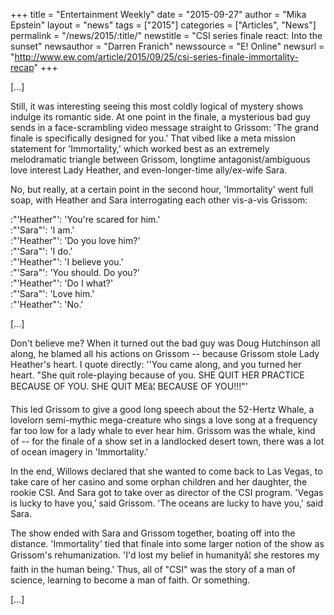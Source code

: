+++
title = "Entertainment Weekly"
date = "2015-09-27"
author = "Mika Epstein"
layout = "news"
tags = ["2015"]
categories = ["Articles", "News"]
permalink = "/news/2015/:title/"
newstitle = "CSI series finale react: Into the sunset"
newsauthor = "Darren Franich"
newssource = "E! Online"
newsurl = "http://www.ew.com/article/2015/09/25/csi-series-finale-immortality-recap"
+++

[...]

Still, it was interesting seeing this most coldly logical of mystery shows indulge its romantic side. At one point in the finale, a mysterious bad guy sends in a face-scrambling video message straight to Grissom: 'The grand finale is specifically designed for you.' That vibed like a meta mission statement for 'Immortality,' which worked best as an extremely melodramatic triangle between Grissom, longtime antagonist/ambiguous love interest Lady Heather, and even-longer-time ally/ex-wife Sara.

No, but really, at a certain point in the second hour, 'Immortality' went full soap, with Heather and Sara interrogating each other vis-a-vis Grissom:

:"'Heather"': 'You're scared for him.'  
:"'Sara"': 'I am.'  
:"'Heather"': 'Do you love him?'  
:"'Sara"': 'I do.'  
:"'Heather"': 'I believe you.'  
:"'Sara"': 'You should. Do you?'  
:"'Heather"': 'Do I what?'  
:"'Sara"': 'Love him.'  
:"'Heather"': 'No.'

[...]

Don't believe me? When it turned out the bad guy was Doug Hutchinson all along, he blamed all his actions on Grissom -- because Grissom stole Lady Heather's heart. I quote directly: ''You came along, and you turned her heart. "She quit role-playing because of you. SHE QUIT HER PRACTICE BECAUSE OF YOU. SHE QUIT MEâ¦ BECAUSE OF YOU!!!"'

This led Grissom to give a good long speech about the 52-Hertz Whale, a lovelorn semi-mythic mega-creature who sings a love song at a frequency far too low for a lady whale to ever hear him. Grissom was the whale, kind of -- for the finale of a show set in a landlocked desert town, there was a lot of ocean imagery in 'Immortality.'

In the end, Willows declared that she wanted to come back to Las Vegas, to take care of her casino and some orphan children and her daughter, the rookie CSI. And Sara got to take over as director of the CSI program. 'Vegas is lucky to have you,' said Grissom. 'The oceans are lucky to have you,' said Sara.

The show ended with Sara and Grissom together, boating off into the distance. 'Immortality' tied that finale into some larger notion of the show as Grissom's rehumanization. 'I'd lost my belief in humanityâ¦ she restores my faith in the human being.' Thus, all of "CSI" was the story of a man of science, learning to become a man of faith. Or something.

[...]

